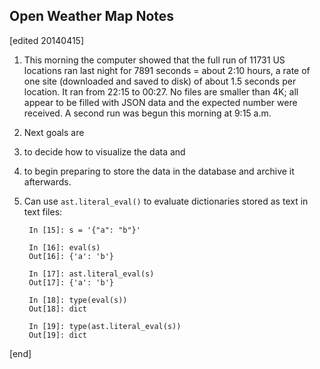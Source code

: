 ## Open Weather Map Notes

[edited 20140415]

1. This morning the computer showed that the full run of 11731 US locations ran last night for 7891 seconds = about 2:10 hours, a rate of one site (downloaded and saved to disk) of about 1.5 seconds per location. It ran from 22:15 to 00:27. No files are smaller than 4K; all appear to be filled with JSON data and the expected number were received. A second run was begun this morning at 9:15 a.m.

1. Next goals are 

  2. to decide how to visualize the data and 
  2. to begin preparing to store the data in the database and archive it afterwards.

1. Can use `ast.literal_eval()` to evaluate dictionaries stored as text in text files:

        In [15]: s = '{"a": "b"}'
        
        In [16]: eval(s)
        Out[16]: {'a': 'b'}
        
        In [17]: ast.literal_eval(s)
        Out[17]: {'a': 'b'}
        
        In [18]: type(eval(s))
        Out[18]: dict
        
        In [19]: type(ast.literal_eval(s))
        Out[19]: dict


[end]
